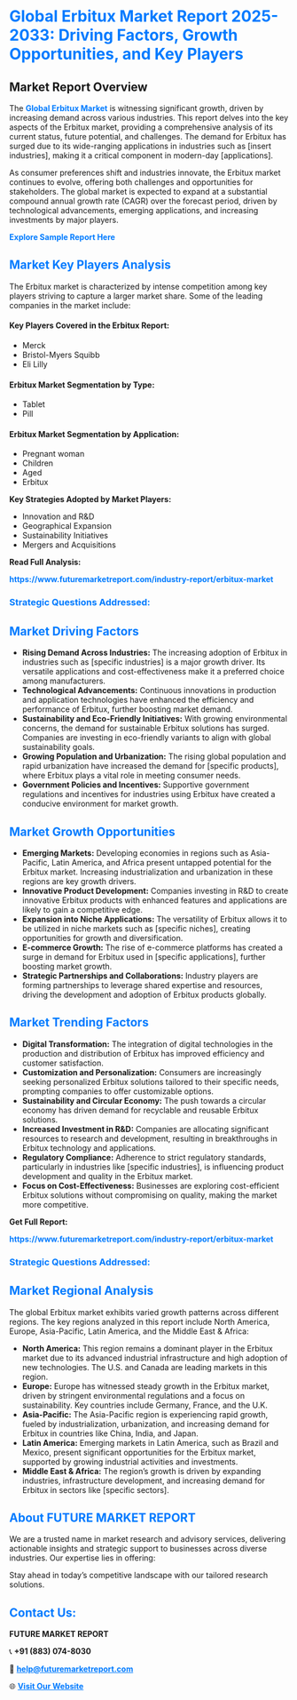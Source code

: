 <h1 style="color: #007BFF;">Global Erbitux Market Report 2025-2033: Driving Factors, Growth Opportunities, and Key Players</h1>

<section id="overview">
<h2>Market Report Overview</h2>
<p>The <a href="https://www.futuremarketreport.com/industry-report/erbitux-market" style="color: #007BFF; text-decoration: none;"><strong>Global Erbitux Market</strong></a> is witnessing significant growth, driven by increasing demand across various industries. This report delves into the key aspects of the Erbitux market, providing a comprehensive analysis of its current status, future potential, and challenges. The demand for Erbitux has surged due to its wide-ranging applications in industries such as [insert industries], making it a critical component in modern-day [applications].</p>
<p>As consumer preferences shift and industries innovate, the Erbitux market continues to evolve, offering both challenges and opportunities for stakeholders. The global market is expected to expand at a substantial compound annual growth rate (CAGR) over the forecast period, driven by technological advancements, emerging applications, and increasing investments by major players.</p>
</section>

<section id="overview">
<p><a href="https://www.futuremarketreport.com/request-sample/reportId=125763" style="color: #007BFF; text-decoration: none;"><strong>Explore Sample Report Here</strong></a></p>
</section>

<section id="key-players">
<h2 style="color: #007BFF;">Market Key Players Analysis</h2>
<p>The Erbitux market is characterized by intense competition among key players striving to capture a larger market share. Some of the leading companies in the market include:</p>
<h4>Key Players Covered in the Erbitux Report:</h4>
<ul><li>Merck</li><li>Bristol-Myers Squibb</li><li>Eli Lilly</li></ul>
<h4>Erbitux Market Segmentation by Type:</h4>
<ul><li>Tablet</li><li>Pill</li></ul>

<h4>Erbitux Market Segmentation by Application:</h4>
<ul><li>Pregnant woman</li><li>Children</li><li>Aged</li><li>Erbitux</li></ul>
<p><strong>Key Strategies Adopted by Market Players:</strong></p>
<ul>
<li>Innovation and R&D</li>
<li>Geographical Expansion</li>
<li>Sustainability Initiatives</li>
<li>Mergers and Acquisitions</li>
</ul>
</section>

<section>
<p><strong>Read Full Analysis: </strong></p><a href="https://www.futuremarketreport.com/industry-report/erbitux-market" style="color: #007BFF; text-decoration: none;"><strong>https://www.futuremarketreport.com/industry-report/erbitux-market</strong></a>
<h3 style="color: #007BFF;">Strategic Questions Addressed:</h3>
</section>

<section id="driving-factors">
<h2 style="color: #007BFF;">Market Driving Factors</h2>
<ul>
<li><strong>Rising Demand Across Industries:</strong> The increasing adoption of Erbitux in industries such as [specific industries] is a major growth driver. Its versatile applications and cost-effectiveness make it a preferred choice among manufacturers.</li>
<li><strong>Technological Advancements:</strong> Continuous innovations in production and application technologies have enhanced the efficiency and performance of Erbitux, further boosting market demand.</li>
<li><strong>Sustainability and Eco-Friendly Initiatives:</strong> With growing environmental concerns, the demand for sustainable Erbitux solutions has surged. Companies are investing in eco-friendly variants to align with global sustainability goals.</li>
<li><strong>Growing Population and Urbanization:</strong> The rising global population and rapid urbanization have increased the demand for [specific products], where Erbitux plays a vital role in meeting consumer needs.</li>
<li><strong>Government Policies and Incentives:</strong> Supportive government regulations and incentives for industries using Erbitux have created a conducive environment for market growth.</li>
</ul>
</section>

<section id="growth-opportunities">
<h2 style="color: #007BFF;">Market Growth Opportunities</h2>
<ul>
<li><strong>Emerging Markets:</strong> Developing economies in regions such as Asia-Pacific, Latin America, and Africa present untapped potential for the Erbitux market. Increasing industrialization and urbanization in these regions are key growth drivers.</li>
<li><strong>Innovative Product Development:</strong> Companies investing in R&D to create innovative Erbitux products with enhanced features and applications are likely to gain a competitive edge.</li>
<li><strong>Expansion into Niche Applications:</strong> The versatility of Erbitux allows it to be utilized in niche markets such as [specific niches], creating opportunities for growth and diversification.</li>
<li><strong>E-commerce Growth:</strong> The rise of e-commerce platforms has created a surge in demand for Erbitux used in [specific applications], further boosting market growth.</li>
<li><strong>Strategic Partnerships and Collaborations:</strong> Industry players are forming partnerships to leverage shared expertise and resources, driving the development and adoption of Erbitux products globally.</li>
</ul>
</section>

<section id="trending-factors">
<h2 style="color: #007BFF;">Market Trending Factors</h2>
<ul>
<li><strong>Digital Transformation:</strong> The integration of digital technologies in the production and distribution of Erbitux has improved efficiency and customer satisfaction.</li>
<li><strong>Customization and Personalization:</strong> Consumers are increasingly seeking personalized Erbitux solutions tailored to their specific needs, prompting companies to offer customizable options.</li>
<li><strong>Sustainability and Circular Economy:</strong> The push towards a circular economy has driven demand for recyclable and reusable Erbitux solutions.</li>
<li><strong>Increased Investment in R&D:</strong> Companies are allocating significant resources to research and development, resulting in breakthroughs in Erbitux technology and applications.</li>
<li><strong>Regulatory Compliance:</strong> Adherence to strict regulatory standards, particularly in industries like [specific industries], is influencing product development and quality in the Erbitux market.</li>
<li><strong>Focus on Cost-Effectiveness:</strong> Businesses are exploring cost-efficient Erbitux solutions without compromising on quality, making the market more competitive.</li>
</ul>
</section>

<section>
<p><strong>Get Full Report: </strong></p><a href="https://www.futuremarketreport.com/industry-report/erbitux-market" style="color: #007BFF; text-decoration: none;"><strong>https://www.futuremarketreport.com/industry-report/erbitux-market</strong></a>
<h3 style="color: #007BFF;">Strategic Questions Addressed:</h3>
</section>


<section id="regional-analysis">
<h2 style="color: #007BFF;">Market Regional Analysis</h2>
<p>The global Erbitux market exhibits varied growth patterns across different regions. The key regions analyzed in this report include North America, Europe, Asia-Pacific, Latin America, and the Middle East & Africa:</p>
<ul>
<li><strong>North America:</strong> This region remains a dominant player in the Erbitux market due to its advanced industrial infrastructure and high adoption of new technologies. The U.S. and Canada are leading markets in this region.</li>
<li><strong>Europe:</strong> Europe has witnessed steady growth in the Erbitux market, driven by stringent environmental regulations and a focus on sustainability. Key countries include Germany, France, and the U.K.</li>
<li><strong>Asia-Pacific:</strong> The Asia-Pacific region is experiencing rapid growth, fueled by industrialization, urbanization, and increasing demand for Erbitux in countries like China, India, and Japan.</li>
<li><strong>Latin America:</strong> Emerging markets in Latin America, such as Brazil and Mexico, present significant opportunities for the Erbitux market, supported by growing industrial activities and investments.</li>
<li><strong>Middle East & Africa:</strong> The region’s growth is driven by expanding industries, infrastructure development, and increasing demand for Erbitux in sectors like [specific sectors].</li>
</ul>
</section>

<footer>
<h2 style="color: #007BFF;">About FUTURE MARKET REPORT</h2>
<p>We are a trusted name in market research and advisory services, delivering actionable insights and strategic support to businesses across diverse industries. Our expertise lies in offering:</p>

<p>Stay ahead in today’s competitive landscape with our tailored research solutions.</p>

<h2 style="color: #007BFF;">Contact Us:</h2>
<p><strong>FUTURE MARKET REPORT</strong></p>
<p>📞 <strong>+91 (883) 074-8030</strong></p>
<p>📧 <strong><a href="mailto:help@futuremarketreport.com" style="color: #007BFF;">help@futuremarketreport.com</a></strong></p>
<p>🌐 <strong><a href="https://www.futuremarketreport.com/" style="color: #007BFF;">Visit Our Website</a></strong></p>
</footer>